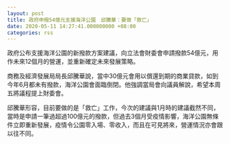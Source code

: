 ```yaml
---
layout: post
title: 政府申撥54億元支援海洋公園　邱騰華：要做「救亡」
date: 2020-05-11 14:27:41.000000000 +08:00
categories: rss
---
```


政府公布支援海洋公園的新撥款方案建議，向立法會財委會申請撥款54億元，用作未來12個月的營運，並重新確定未來發展策略。

商務及經濟發展局局長邱騰華說，當中30億元會用以償還到期的商業貸款，如到今年6月都未有撥款，海洋公園會面臨倒閉。他強調當局會向議員解說，希望本周五將議程提上財委會。

邱騰華形容，目前要做的是「救亡」工作，今次的建議與1月時的建議截然不同，當時是申請一筆過超過100億元的撥款，但過去3個月受疫情影響，海洋公園無條件立即重新發展，疫情令公園零入場、零收入，而且在可見將來，營運情況亦會跟以往不同。
